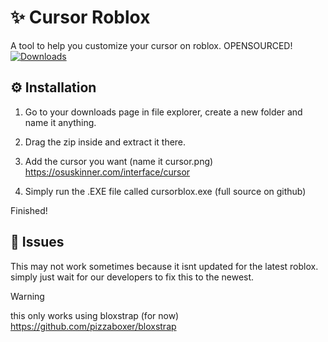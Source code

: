 # ✨ Cursor Roblox
A tool to help you customize your cursor on roblox. OPENSOURCED!
<br>
[![Downloads](https://img.shields.io/github/downloads/obiged2231095/cursor-roblox/latest/total?color=981bfe)](https://placeholder.png)
## __⚙__ Installation
1. Go to your downloads page in file explorer, create a new folder and name it anything.


2. Drag the zip inside and extract it there.


3. Add the cursor you want (name it cursor.png) <https://osuskinner.com/interface/cursor>


4. Simply run the .EXE file called cursorblox.exe (full source on github)


Finished!



## __🐜__ Issues

This may not work sometimes because it isnt updated for the latest roblox. simply just wait for our developers to fix this to the newest.

> [!WARNING]
> this only works using bloxstrap (for now) <https://github.com/pizzaboxer/bloxstrap>
